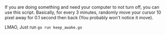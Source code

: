 If you are doing something and need your computer to not turn off, you can use this script. Basically, for every 3 minutes, randomly move your cursor 10 pixel away for 0.1 second then back (You probably won't notice it move).

LMAO, Just run `go run keep_awake.go`
